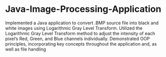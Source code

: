 # Java-Image-Processing-Application
Implemented a Java application to convert .BMP source file into black and white images using Logarithmic Gray Level Transform.
Utilized the Logarithmic Gray Level Transform method to adjust the intensity of each pixel’s Red, Green, and Blue channels individually.
Demonstrated OOP principles, incorporating key concepts throughout the application and, as well as file handling
